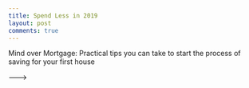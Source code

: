```yaml
---
title: Spend Less in 2019
layout: post
comments: true
---
```



Mind over Mortgage: Practical tips you can take to start the process of saving for your first house 

--->

